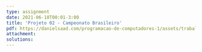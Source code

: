 ```yaml
---
type: assignment
date: 2021-06-18T00:01-3:00
title: 'Projeto 02 - Campeonato Brasileiro'
pdf: https://danielsaad.com/programacao-de-computadores-1/assets/trabalhos/tabela-brasileirao.pdf
attachment:
solutions:
---
```

